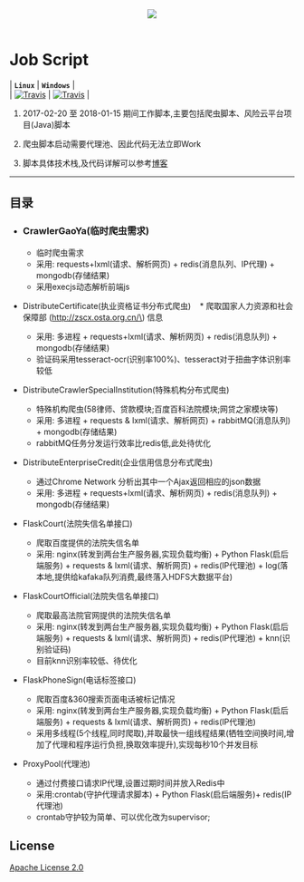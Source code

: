 <div align="center">
  <img src="https://github.com/xiaoshicae/suanhua/tree/master/Doc/spider.png"><br><br>
</div>

Job Script
===

|      **`Linux`**    |    **`Windows`**    |<br>
| [![Travis](https://img.shields.io/travis/gothinkster/realworld.svg)](https://travis-ci.org/gothinkster/realworld) | [![Travis](https://img.shields.io/travis/gothinkster/realworld.svg)](https://travis-ci.org/gothinkster/realworld) | <br>

1. 2017-02-20 至 2018-01-15 期间工作脚本,主要包括爬虫脚本、风险云平台项目(Java)脚本 <br>

2. 爬虫脚本启动需要代理池、因此代码无法立即Work <br>

3. 脚本具体技术栈,及代码详解可以参考[博客](http://101.132.152.66/blog "阿里云Blog")  

---

## 目录
    
* ### CrawlerGaoYa(临时爬虫需求)
    * 临时爬虫需求
    * 采用: requests+lxml(请求、解析网页) + redis(消息队列、IP代理) + mongodb(存储结果)
    * 采用execjs动态解析前端js
    
* DistributeCertificate(执业资格证书分布式爬虫)
    * 爬取国家人力资源和社会保障部 \(http://zscx.osta.org.cn/\) 信息
    * 采用: 多进程 + requests+lxml(请求、解析网页) + redis(消息队列) + mongodb(存储结果)
    * 验证码采用tesseract-ocr(识别率100%)、tesseract对于扭曲字体识别率较低
    
    
* DistributeCrawlerSpecialInstitution(特殊机构分布式爬虫)
    * 特殊机构爬虫(58律师、贷款模块;百度百科法院模块;网贷之家模块等)
    * 采用: 多进程 + requests & lxml(请求、解析网页) + rabbitMQ(消息队列) + mongodb(存储结果)
    * rabbitMQ任务分发运行效率比redis低,此处待优化

* DistributeEnterpriseCredit(企业信用信息分布式爬虫)
    * 通过Chrome Network 分析出其中一个Ajax返回相应的json数据
    * 采用: 多进程 + requests+lxml(请求、解析网页) + redis(消息队列) + mongodb(存储结果)

* FlaskCourt(法院失信名单接口)
    * 爬取百度提供的法院失信名单
    * 采用: nginx(转发到两台生产服务器,实现负载均衡) + Python Flask(启后端服务) +  requests & lxml(请求、解析网页) + redis(IP代理池) + log(落本地,提供给kafaka队列消费,最终落入HDFS大数据平台)

* FlaskCourtOfficial(法院失信名单接口)
    * 爬取最高法院官网提供的法院失信名单
    * 采用: nginx(转发到两台生产服务器,实现负载均衡) + Python Flask(启后端服务) +  requests & lxml(请求、解析网页) + redis(IP代理池) + knn(识别验证码)
    * 目前knn识别率较低、待优化

* FlaskPhoneSign(电话标签接口)
    * 爬取百度&360搜索页面电话被标记情况
    * 采用: nginx(转发到两台生产服务器,实现负载均衡) + Python Flask(启后端服务) +  requests & lxml(请求、解析网页) + redis(IP代理池) 
    * 采用多线程(5个线程,同时爬取),并取最快一组线程结果(牺牲空间换时间,增加了代理和程序运行负担,换取效率提升),实现每秒10个并发目标
    
* ProxyPool(代理池)
    * 通过付费接口请求IP代理,设置过期时间并放入Redis中
    * 采用:crontab(守护代理请求脚本) + Python Flask(启后端服务)+ redis(IP代理池) 
    * crontab守护较为简单、可以优化改为supervisor;


## License
[Apache License 2.0](LICENSE)

